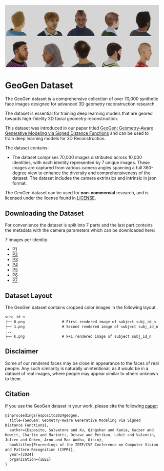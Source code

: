 ![Dataset Preview](docs/img/sx-data.jpg)

# GeoGen Dataset

The GeoGen dataset is a comprehensive collection of over 70,000 synthetic face images designed for advanced 3D geometry reconstruction research.

The dataset is essential for training deep learning models that are geared towards high-fidelity 3D facial geometry reconstruction.

 This dataset was introduced in our paper titled [GeoGen: Geometry-Aware Generative Modeling via Signed Distance Functions](https://microsoft.github.io/GeoGen) and can be used to train deep learning models for 3D Reconstruction.

The dataset contains:

- The dataset comprises 70,000 images distributed across 10,000 identities, with each identity represented by 7 unique images. These images are captured from various camera angles spanning a full 360-degree view to enhance the diversity and comprehensiveness of the dataset. The dataset includes the camera extrinsics and intrinsic in json format.

The GeoGen dataset can be used for **non-commercial** research, and is licensed under the license found in [LICENSE](LICENSE).

## Downloading the Dataset

For convenience the dataset is split into 7 parts and the last part contains the metadata with the camera parameters which can be downloaded here: 

7 images per identity

- [P1](https://facesyntheticspubwedata.blob.core.windows.net/wacv-2023/subjects_100000-133332_5_imgs.zip)
- [P2](https://facesyntheticspubwedata.blob.core.windows.net/wacv-2023/subjects_133333-166665_5_imgs.zip)
- [P3](https://facesyntheticspubwedata.blob.core.windows.net/wacv-2023/subjects_166666-199998_5_imgs.zip)
- [P4](https://facesyntheticspubwedata.blob.core.windows.net/wacv-2023/subjects_100000-133332_5_imgs.zip)
- [P5](https://facesyntheticspubwedata.blob.core.windows.net/wacv-2023/subjects_133333-166665_5_imgs.zip)
- [P6](https://facesyntheticspubwedata.blob.core.windows.net/wacv-2023/subjects_166666-199998_5_imgs.zip)
- [P7](https://facesyntheticspubwedata.blob.core.windows.net/wacv-2023/subjects_166666-199998_5_imgs.zip)



## Dataset Layout

The GeoGen dataset contains cropped color images in the following layout.

```
subj_id_n
├── 0.png                 # First rendered image of subject subj_id_n
├── 1.png                 # Second rendered image of subject subj_id_n
...
├── k.png                 # k+1 rendered image of subject subj_id_n
```

## Disclaimer

Some of our rendered faces may be close in appearance to the faces of real people.
Any such similarity is naturally unintentional, as it would be in a dataset of real images, where people may appear similar to others unknown to them.

## Citation

If you use the GeoGen dataset in your work, please cite the following [paper](https://github.com/microsoft/GeoGen/raw/main/paper.pdf):

```
@inproceedings{esposito2024geogen,
  title={GeoGen: Geometry-Aware Generative Modeling via Signed Distance Functions},
  author={Esposito, Salvatore and Xu, Qingshan and Kania, Kacper and Hewitt, Charlie and Mariotti, Octave and Petikam, Lohit and Valentin, Julien and Onken, Arno and Mac Aodha, Oisin},
  booktitle={Proceedings of the IEEE/CVF Conference on Computer Vision and Pattern Recognition (CVPR)},
  year={2024}
  organization={IEEE}
}
```
